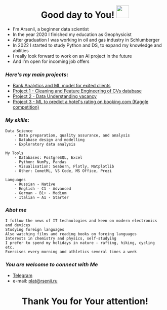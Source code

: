 <h1 align="center" width="100"> Good day to You! <img src="https://media.giphy.com/media/hvRJCLFzcasrR4ia7z/giphy.gif" width="40"></h1>

* I'm Arsenii, a beginner data scientist
* In the year 2020 I finished my education as Geophysicist
* After graduation I was working in oil and gas industry in Schlumberger
* In 2022 I started to study Python and DS, to expand my knowledge and abilities
* I really look forward to work on an AI project in the future
* And I'm open for incoming job offers
###  *Here's my main projects*:
+ [Bank Analytics and ML model for exited clients](https://github.com/Sesha3000/Bank_Analytics)
+ [Project 1 - Cleaning and Feature Engineering of CVs database](https://github.com/PlatArs/Project_1_hh.ru_analytics/blob/main/Task%201.%20Анализ%20резюме%20из%20HeadHunter.ipynb)  
+ [Project 2 - Data Understanding vacancy](https://github.com/PlatArs/Project_1_hh.ru_analytics/blob/main/Task%202.%20Анализ%20вакансий%20из%20HeadHunter.ipynb)  
+ [Project 3 - ML to predict a hotel's rating on booking.com (Kaggle competition)](https://github.com/PlatArs/PROJECT-3_Hotels_ML)

###  *My skills*:

    Data Science
        - Data preparation, quality assurance, and analysis
        - Database design and modelling
        - Exploratory data analysis

    My Tools
        - Databases: PostgreSQL, Excel
        - Python: NumPy, Pandas
        - Visualisation: Seaborn, Plotly, Matplotlib
        - Other: CometML, VS Code, MS Office, Prezi
        
    Languages
        - Russian - Native
        - English - C1 - Advanced
        - German - B1+ - Medium
        - Italian – A1 - Starter
        
### *Abot me*
    I follow the news of IT technologies and keen on modern electronics and devices
    Studying foreign languages
    Also watching films and reading books on foreing languages
    Interests in chemistry and physics, self-studying
    I prefer to spend my holidays in nature - rafting, hiking, cycling etc.
    Exercises every morning and athletics several times a week 

### *You are welcome to connect with Me*
   - [Telegram](https://t.me/PlatArs)
   - e-mail: [plat@rsenii.ru](plat@rsenii.ru)


<h1 align="center">Thank You for Your attention!</h1>

